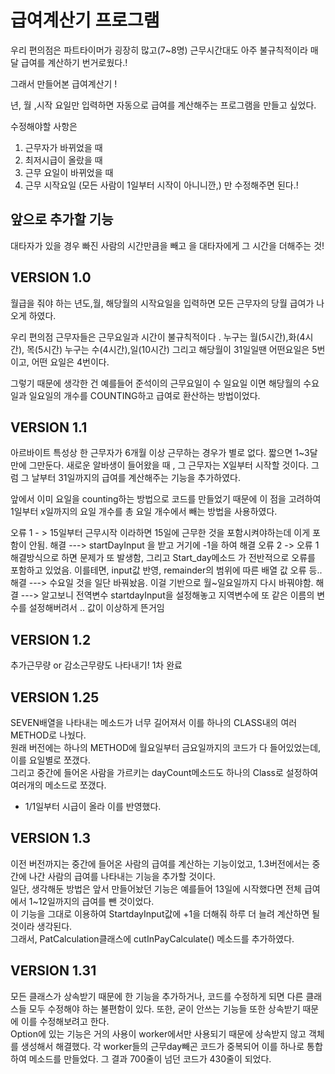 급여계산기 프로그램
====================
우리 편의점은 파트타이머가 굉장히 많고(7~8명) 근무시간대도 아주 불규칙적이라 매달 급여를 계산하기 번거로웠다.!

그래서 만들어본 급여계산기 !

년, 월 ,시작 요일만 입력하면 자동으로 급여를 계산해주는 프로그램을 만들고 싶었다.

수정해야할 사항은 
1. 근무자가 바뀌었을 때
2. 최저시급이 올랐을 때
3. 근무 요일이 바뀌었을 때
4. 근무 시작요일 (모든 사람이 1일부터 시작이 아니니깐,)
만 수정해주면 된다.!

앞으로 추가할 기능
-------------------
대타자가 있을 경우 
빠진 사람의 시간만큼을 빼고 을 대타자에게 그 시간을 더해주는 것!


VERSION 1.0
--------------------
월급을 줘야 하는 년도,월, 해당월의 시작요일을 입력하면 모든 근무자의 당월 급여가 나오게 하였다.

우리 편의점 근무자들은 근무요일과 시간이 불규칙적이다 . 누구는 월(5시간),화(4시간), 목(5시간)  누구는 수(4시간),일(10시간) 
그리고 해당월이 31일일땐 어떤요일은 5번이고, 어떤 요일은 4번이다.

그렇기 때문에 생각한 건
예를들어 준석이의 근무요일이 수 일요일 이면
해당월의 수요일과 일요일의 개수를 COUNTING하고 급여로 환산하는 방법이었다.

VERSION 1.1
------------------------
아르바이트 특성상 한 근무자가 6개월 이상 근무하는 경우가 별로 없다. 짧으면 1~3달만에 그만둔다.
새로운 알바생이 들어왔을 때 , 그 근무자는 X일부터 시작할 것이다.
그럼 그 날부터 31일까지의 급여를 계산해주는 기능을 추가하였다.

앞에서 이미 요일을 counting하는 방법으로 코드를 만들었기 때문에
이 점을 고려하여 1일부터 x일까지의 요일 개수를 총 요일 개수에서 빼는 방법을 사용하였다.

오류 1 - > 15일부터 근무시작 이라하면 15일에 근무한 것을 포함시켜야하는데 이게 포함이 안됨.
해결 ---> startDayInput 을 받고 거기에 -1을 하여 해결
오류 2 -> 오류 1 해결방식으로 하면 문제가 또 발생함, 그리고 Start_day메소드 가 전반적으로 오류를 포함하고 있었음.
이를테면, input값 반영, remainder의 범위에 따른 배열 값 오류 등.. 
해결 ---> 수요일 것을 일단 바꿔놨음. 이걸 기반으로 월~일요일까지 다시 바꿔야함.
해결 ---> 알고보니 전역변수 startdayInput을 설정해놓고 지역변수에 또 같은 이름의 변수를 설정해버려서 .. 값이 이상하게 뜬거임

VERSION 1.2
------------------------------
추가근무량 or 감소근무량도 나타내기!
1차 완료

VERSION 1.25
-----------------------------
SEVEN배열을 나타내는 메소드가 너무 길어져서 이를 하나의 CLASS내의 여러 METHOD로 나눴다.  
원래 버전에는 하나의 METHOD에 월요일부터 금요일까지의 코드가 다 들어있었는데, 이를 요일별로 쪼갰다.  
그리고 중간에 들어온 사람을 가르키는 dayCount메소드도 하나의 Class로 설정하여 여러개의 메소드로 쪼갰다.  
+ 1/1일부터 시급이 올라 이를 반영했다.

VERSION 1.3
-------------------------
이전 버전까지는 중간에 들어온 사람의 급여를 계산하는 기능이었고, 1.3버전에서는 중간에 나간 사람의 급여를 나타내는 기능을 추가할 것이다.  
일단, 생각해둔 방법은 앞서 만들어놨던 기능은 예를들어 13일에 시작했다면 전체 급여에서 1~12일까지의 급여를 뺀 것이었다.  
이 기능을 그대로 이용하여 StartdayInput값에 +1을 더해줘 하루 더 늘려 계산하면 될 것이라 생각된다.  
그래서, PatCalculation클래스에 cutInPayCalculate() 메소드를 추가하였다. 

VERSION 1.31 
----------------------------
모든 클래스가 상속받기 때문에 한 기능을 추가하거나, 코드를 수정하게 되면 다른 클래스들 모두 수정해야 하는 불편함이 있다.
또한, 굳이 안쓰는 기능들 또한 상속받기 때문에 이를 수정해보려고 한다.  
Option에 있는 기능은 거의 사용이 worker에서만 사용되기 때문에 상속받지 않고 객체를 생성해서 해결했다.
각 worker들의 근무day빼곤 코드가 중복되어 이를 하나로 통합하여 메소드를 만들었다.
그 결과 700줄이 넘던 코드가 430줄이 되었다. 
